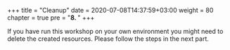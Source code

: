 +++
title = "Cleanup"
date = 2020-07-08T14:37:59+03:00
weight = 80
chapter = true
pre = "<b>8. </b>"
+++

If you have run this workshop on your own environment you might need to delete the created resources.
Please follow the steps in the next part. 